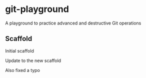 # git-playground

A playground to practice advanced and destructive Git operations

## Scaffold

Initial scaffold

Update to the new scaffold

Also fixed a typo
